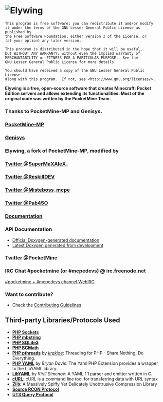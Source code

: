 # ![Elywing](http://image.noelshack.com/fichiers/2016/43/1477490625-elybanner.png)


	This program is free software: you can redistribute it and/or modify
	it under the terms of the GNU Lesser General Public License as published by
	the Free Software Foundation, either version 3 of the License, or
	(at your option) any later version.

	This program is distributed in the hope that it will be useful,
	but WITHOUT ANY WARRANTY; without even the implied warranty of
	MERCHANTABILITY or FITNESS FOR A PARTICULAR PURPOSE.  See the
	GNU Lesser General Public License for more details.

	You should have received a copy of the GNU Lesser General Public License
	along with this program.  If not, see <http://www.gnu.org/licenses/>.


__Elywing is a free, open-source software that creates Minecraft: Pocket Edition servers and allows extending its functionalities. Most of the original code was written by the PocketMine Team.__

### Thanks to PocketMine-MP and Genisys.

### [PocketMine-MP](http://github.com/pmmp/PocketMine-MP/)

### [Genisys](http://github.com/iTXTech/Genisys/)


### Elywing, a fork of PocketMine-MP, modified by

### [Twitter @SuperMaXAleX_](https://twitter.com/SuperMaXAleX_/)

### [Twitter @ReskillDEV](https://twitter.com/ReskillDEV/)

### [Twitter @Misteboss_mcpe](https://twitter.com/Misteboss_mcpe/)

### [Twitter @Pab45O](https://twitter.com/Pab45O/)




### [Documentation](http://pocketmine-mp.readthedocs.org/)



<!--## [FAQ: Frequently Asked Questions](https://github.com/PocketMine/PocketMine-MP/wiki/Frequently-Asked-Questions)-->

### API Documentation
 * [Official Doxygen-generated documentation](http://docs.pocketmine.net/)
 * [Latest Doxygen generated from development](http://jenkins.pocketmine.net/job/PocketMine-MP-doc/doxygen/)

### [Twitter @PocketMine](https://twitter.com/PocketMine)

### IRC Chat #pocketmine (or #mcpedevs) @ irc.freenode.net
[#pocketmine + #mcpedevs channel WebIRC](http://webchat.freenode.net/?channels=pocketmine,mcpedevs)

### Want to contribute?
* Check the [Contributing Guidelines](CONTRIBUTING.md)


## Third-party Libraries/Protocols Used
* __[PHP Sockets](http://php.net/manual/en/book.sockets.php)__
* __[PHP mbstring](http://php.net/manual/en/book.mbstring.php)__
* __[PHP SQLite3](http://php.net/manual/en/book.sqlite3.php)__
* __[PHP BCMath](http://php.net/manual/en/book.bc.php)__
* __[PHP pthreads](http://pthreads.org/)__ by _[krakjoe](https://github.com/krakjoe)_: Threading for PHP - Share Nothing, Do Everything.
* __[PHP YAML](https://code.google.com/p/php-yaml/)__ by _Bryan Davis_: The Yaml PHP Extension provides a wrapper to the LibYAML library.
* __[LibYAML](http://pyyaml.org/wiki/LibYAML)__ by _Kirill Simonov_: A YAML 1.1 parser and emitter written in C.
* __[cURL](http://curl.haxx.se/)__: cURL is a command line tool for transferring data with URL syntax
* __[Zlib](http://www.zlib.net/)__: A Massively Spiffy Yet Delicately Unobtrusive Compression Library
* __[Source RCON Protocol](https://developer.valvesoftware.com/wiki/Source_RCON_Protocol)__
* __[UT3 Query Protocol](http://wiki.unrealadmin.org/UT3_query_protocol)__
